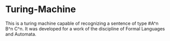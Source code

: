 # Turing-Machine


This is a turing machine capable of recognizing 
a sentence of type #A^n B^n C^n.
It was developed for a work of the discipline of Formal Languages and Automata.
